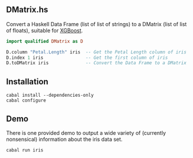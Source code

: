 ## DMatrix.hs

Convert a Haskell Data Frame (list of list of strings) to a DMatrix (list of list of floats), suitable for [XGBoost](http://www.github.com/robertzk/xgboost.hs).

```Haskell
import qualified DMatrix as D

D.column "Petal.Length" iris  -- Get the Petal Length column of iris
D.index 1 iris                -- Get the first column of iris
D.toDMatrix iris              -- Convert the Data Frame to a DMatrix
```

## Installation

```
cabal install --dependencies-only
cabal configure
```

## Demo

There is one provided demo to output a wide variety of (currently nonsensical) information about the iris data set.

```
cabal run iris
```
